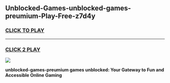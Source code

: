 
## Unblocked-Games-unblocked-games-preumium-Play-Free-z7d4y
<h3>
<a href="https://premium76.site?title=unblocked-games-preumium&ref=22A">CLICK TO PLAY</a></h3>
<hr>

<h3>
<a href="https://premium76.site?title=unblocked-games-preumium&ref=22A">CLICK 2 PLAY</a>
  
</h3>

<a href="https://premium76.site?title=unblocked-games-preumium&ref=22A"><img src="https://clearcache.store/games.png"></a>


**unblocked-games-preumium games unblocked: Your Gateway to Fun and Accessible Online Gaming**

